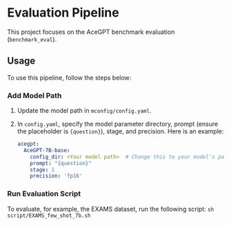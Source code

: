 # Evaluation Pipeline
This project focuses on the AceGPT benchmark evaluation (`benchmark_eval`).

## Usage
To use this pipeline, follow the steps below:

### Add Model Path
1. Update the model path in `mconfig/config.yaml`.
2. In `config.yaml`, specify the model parameter directory, prompt (ensure the placeholder is `{question}`), stage, and precision. Here is an example:

   ```yaml
   acegpt:
     AceGPT-7B-base:
       config_dir: <Your model path>  # Change this to your model's path
       prompt: "{question}"
       stage: 1
       precision: 'fp16'

### Run Evaluation Script
To evaluate, for example, the EXAMS dataset, run the following script:
`sh script/EXAMS_few_shot_7b.sh`
